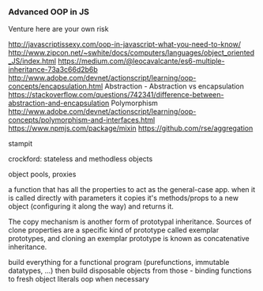 ### Advanced OOP in JS

Venture here are your own risk

http://javascriptissexy.com/oop-in-javascript-what-you-need-to-know/
http://www.zipcon.net/~swhite/docs/computers/languages/object_oriented_JS/index.html
https://medium.com/@leocavalcante/es6-multiple-inheritance-73a3c66d2b6b
http://www.adobe.com/devnet/actionscript/learning/oop-concepts/encapsulation.html
Abstraction - Abstraction vs encapsulation
https://stackoverflow.com/questions/742341/difference-between-abstraction-and-encapsulation
Polymorphism
http://www.adobe.com/devnet/actionscript/learning/oop-concepts/polymorphism-and-interfaces.html
https://www.npmjs.com/package/mixin
https://github.com/rse/aggregation


stampit

crockford: stateless and methodless objects

object pools, proxies


a function that has all the properties to act as the general-case app.  when it is called directly with parameters it copies it's methods/props to a new object (configuring it along the way) and returns it.

The copy mechanism is another form of prototypal inheritance. Sources of clone properties are a specific kind of prototype called exemplar prototypes, and cloning an exemplar prototype is known as concatenative inheritance.

build everything for a functional program (purefunctions, immutable datatypes, ...)
    then build disposable objects from those - binding functions to fresh object literals
    oop when necessary